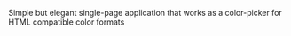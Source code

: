 Simple but elegant single-page application that works as a color-picker for HTML compatible color formats
